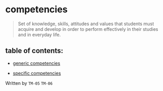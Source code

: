 # competencies
> Set of knowledge, skills, attitudes and values ​​that students must acquire and develop in order to perform effectively in their studies and in everyday life.

## table of contents:
- [generic competencies](https://github.com/Ozia112/Team-2-FSE-repo/blob/TM-05-branch/F_task/generic%20competencies.md)

- [specific competencies](https://github.com/Ozia112/Team-2-FSE-repo/blob/TM-01-Branch/F_task/specific%20competences.md)


Written by `TM-05`  `TM-06`
